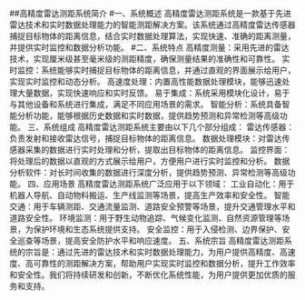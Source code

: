 ##高精度雷达测距系统简介
#一、系统概述
高精度雷达测距系统是一款基于先进雷达技术和实时数据处理能力的智能测距解决方案。该系统通过高精度雷达传感器捕捉目标物体的距离信息，结合实时数据处理算法，实现快速、准确的距离测量，并提供实时监控和数据分析功能。
#二、系统特点
高精度测量：采用先进的雷达技术，实现厘米级甚至毫米级的测距精度，确保测量结果的准确性和可靠性。
实时监控：系统能够实时捕捉目标物体的距离信息，并通过直观的界面展示给用户，实现实时监控和动态分析。
高速度处理：内置高性能数据处理模块，能够迅速处理大量数据，实现快速响应和实时反馈。
易于集成：系统采用模块化设计，易于与其他设备和系统进行集成，满足不同应用场景的需求。
智能分析：系统具备智能分析功能，能够根据历史数据和实时数据，提供趋势预测和异常检测等高级功能。
三、系统组成
高精度雷达测距系统主要由以下几个部分组成：
雷达传感器：负责发射和接收雷达信号，捕捉目标物体的距离信息。
数据处理模块：对雷达传感器采集的数据进行实时处理和分析，提取出目标物体的距离信息。
监控界面：将处理后的数据以直观的方式展示给用户，方便用户进行实时监控和分析。
数据分析软件：对长时间收集的数据进行深度分析，提供趋势预测、异常检测等高级功能。
四、应用场景
高精度雷达测距系统广泛应用于以下领域：
工业自动化：用于机器人导航、自动物料搬运、生产线监测等场景，提高生产效率和安全性。
智能交通：用于车辆测距、交通流量监测、道路安全预警等场景，提升交通管理水平和道路安全性。
环境监测：用于野生动物追踪、气候变化监测、自然资源管理等场景，为保护环境和生态系统提供支持。
安全监控：用于入侵检测、边界保护、安全巡查等场景，提高安全防护水平和响应速度。
五、系统宗旨
高精度雷达测距系统的宗旨是：通过先进的雷达技术和实时数据处理能力，为用户提供高精度、高速度、高可靠性的测距解决方案，帮助用户实现实时监控和数据分析，提升工作效率和安全性。我们将持续研发和创新，不断优化系统性能，为用户提供更加优质的服务和支持。